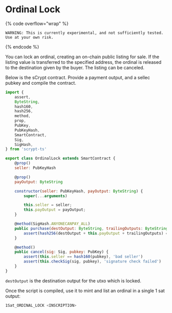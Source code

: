 # Ordinal Lock

{% code overflow="wrap" %}
```
WARNING: This is currently experimental, and not sufficiently tested. 
Use at your own risk.
```
{% endcode %}

You can lock an ordinal, creating an on-chain public listing for sale. If the listing value is transferred to the specified address, the ordinal is released to the destination given by the buyer. The listing can be canceled.

Below is the sCrypt contract. Provide a payment output, and a sellec pubkey and compile the contract.

```js
import {
    assert,
    ByteString,
    hash160,
    hash256,
    method,
    prop,
    PubKey,
    PubKeyHash,
    SmartContract,
    Sig,
    SigHash,
} from 'scrypt-ts'

export class OrdinalLock extends SmartContract {
    @prop()
    seller: PubKeyHash

    @prop()
    payOutput: ByteString

    constructor(seller: PubKeyHash, payOutput: ByteString) {
        super(...arguments)

        this.seller = seller;
        this.payOutput = payOutput;
    }

    @method(SigHash.ANYONECANPAY_ALL)
    public purchase(destOutput: ByteString, trailingOutputs: ByteString) {
        assert(hash256(destOutput + this.payOutput + trailingOutputs) == this.ctx.hashOutputs)
    }

    @method()
    public cancel(sig: Sig, pubkey: PubKey) {
        assert(this.seller == hash160(pubkey), 'bad seller')
        assert(this.checkSig(sig, pubkey), 'signature check failed')
    }
}
```

`destOutput` is the destination output for the utxo which is locked.

Once the script is compiled, use it to mint and list an ordinal in a single 1 sat output:

```bash
1Sat_ORDINAL_LOCK <INSCRIPTION>
```
